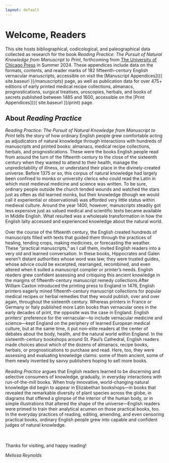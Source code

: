 ```yaml
---
layout: default
---
```


# Welcome, Readers

This site hosts bibliographical, codicological, and paleographical data collected as research for the book
_Reading Practice: The Pursuit of Natural Knowledge from Manuscript to Print_, forthcoming from 
[The University of Chicago Press](https://press.uchicago.edu/index.html) in Summer 2024. These appendices include
data on the formats, contents, and reader marks of 182 fifteenth-century English vernacular manuscripts, accessible on
visit the [Manuscript Appendices]({{ site.baseurl }}/manuscripts) page, as well as publication data
for over 475+ editions of early printed medical recipe collections, almanacs, prognostications, surgical treatises,
uroscopies, herbals, and books of secrets published between 1485 and 1600, accessible on the
[Print Appendices]({{ site.baseurl }}/print) page.

## About *Reading Practice*
_Reading Practice: The Pursuit of Natural Knowledge from Manuscript to Print_ tells the 
story of how ordinary English people grew comfortable acting as adjudicators of natural knowledge 
through interactions with hundreds of manuscripts and printed books: almanacs, medical recipe 
collections, herbals, and prognostications. These were the books English people read from around 
the turn of the fifteenth century to the close of the sixteenth century when they wanted to 
attend to their health, manage the unpredictability of illness, or understand their place in 
the divinely-created universe. Before 1375 or so, this corpus of natural knowledge had largely 
been confined to monks or university clerics who could read the Latin in which most medieval 
medicine and science was written. To be sure, ordinary people outside the church tended wounds 
and watched the stars just as often as did learned monks, but their knowledge (though we would 
call it experiential or observational) was afforded very little status within medieval culture.
Around the year 1400, however, manuscripts steadily got less expensive just as valued medical 
and scientific texts became available in Middle English. What resulted was a wholesale 
transformation in how the English laity accessed and experienced knowledge about the natural world. 
<br>
<br>
Over the course of the fifteenth century, the English created hundreds of manuscripts filled 
with texts that guided them through the practices of healing, tending crops, making medicines, 
or forecasting the weather. These “practical manuscripts,” as I call them, invited English readers 
into a very old and learned conversation. In these books, Hippocrates and Galen weren’t distant 
authorities whose word was law; they were trusted guides, whose advice could be excerpted, 
rearranged, recombined, and even altered when it suited a manuscript compiler or printer’s needs. 
English readers grew confident assessing and critiquing this ancient knowledge in the margins 
of fifteenth-century manuscript remedy collections.After William Caxton introduced the printing 
press to England in 1476, English printers eagerly mined fifteenth-century manuscript collections 
for popular medical recipes or herbal remedies that they would publish, over and over again, 
throughout the sixteenth century. Whereas printers in France or Germany or Italy published more 
Latin books than vernacular ones in the early decades of print, the opposite was the case in England. 
English printers’ preference for the vernacular—to include vernacular medicine and science—kept 
England on the periphery of learned European medical culture, but at the same time, it put 
non-elite readers at the center of debates about the body, health, and the natural world 
within England. In the sixteenth-century bookshops around St. Paul’s Cathedral, English 
readers made choices about which of the dozens of almanacs, recipe books, herbals, or 
prognostications to purchase and read. Here, too, they were assessing and evaluating knowledge 
claims: some of them ancient, some of them newly invented by savvy publishers hoping to sell more books. 
<br>
<br>
_Reading Practice_ argues that English readers learned to be discerning and selective 
consumers of knowledge, gradually, in everyday interactions with run-of-the-mill books. 
When truly innovative, world-changing natural knowledge did begin to appear in Elizabethan 
bookshops—in books that revealed the remarkable diversity of plant species across the globe, 
in diagrams that offered a glimpse of the interior of the human body, or in simple illustrations 
that altered the shape of the universe—English readers were primed to train their analytical acumen on 
those practical books, too. In the everyday practices of reading, editing, amending, and even censoring 
practical books, ordinary English people grew into capable and confident judges of natural knowledge.

<br>
<br>
Thanks for visiting, and happy reading!

*Melissa Reynolds*





